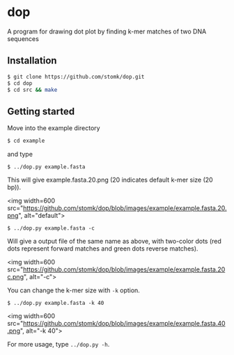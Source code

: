 # dop
A program for drawing dot plot by finding k-mer matches of two DNA sequences

## Installation

```sh
$ git clone https://github.com/stomk/dop.git
$ cd dop
$ cd src && make
```

## Getting started
Move into the example directory

```sh
$ cd example
```

and type

```
$ ../dop.py example.fasta
```

This will give example.fasta.20.png (20 indicates default k-mer size (20 bp)).

<img width=600 src="https://github.com/stomk/dop/blob/images/example/example.fasta.20.png", alt="default">

```
$ ../dop.py example.fasta -c
```

Will give a output file of the same name as above, with two-color dots (red dots represent forward matches and green dots reverse matches).

<img width=600 src="https://github.com/stomk/dop/blob/images/example/example.fasta.20c.png", alt="-c">

You can change the k-mer size with `-k` option.

```
$ ../dop.py example.fasta -k 40
```

<img width=600 src="https://github.com/stomk/dop/blob/images/example/example.fasta.40.png", alt="-k 40">

For more usage, type `../dop.py -h`.
